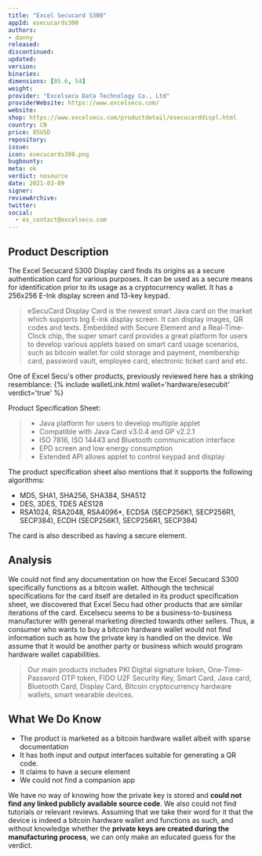 ```yaml
---
title: "Excel Secucard S300"
appId: esecucards300
authors:
- danny
released: 
discontinued: 
updated: 
version: 
binaries: 
dimensions: [85.6, 54]
weight: 
provider: "Excelsecu Data Technology Co., Ltd"
providerWebsite: https://www.excelsecu.com/
website: 
shop: https://www.excelsecu.com/productdetail/esecucarddispl.html
country: CN
price: 85USD
repository: 
issue: 
icon: esecucards300.png
bugbounty: 
meta: ok
verdict: nosource
date: 2021-03-09
signer: 
reviewArchive: 
twitter: 
social: 
  - es_contact@excelsecu.com
---
```


## Product Description

The Excel Secucard S300 Display card finds its origins as a secure authentication card for various purposes. It can be used as a secure means for identification prior to its usage as a cryptocurrency wallet. It has a 256x256 E-Ink display screen and 13-key keypad. 

> eSecuCard Display Card is the newest smart Java card on the market which supports big E-ink display screen. It can display images, QR codes and texts. Embedded with Secure Element and a Real-Time-Clock chip, the super smart card provides a great platform for users to develop various applets based on smart card usage scenarios, such as bitcoin wallet for cold storage and payment, membership card, password vault, employee card, electronic ticket card and etc.

One of Excel Secu's other products, previously reviewed here has a striking resemblance: {% include walletLink.html wallet='hardware/esecubit' verdict='true' %} 

Product Specification Sheet:

> - Java platform for users to develop multiple applet
> - Compatible with Java Card v3.0.4 and GP v2.2.1
> - ISO 7816, ISO 14443 and Bluetooth communication interface
> - EPD screen and low energy consumption
> - Extended API allows applet to control keypad and display

The product specification sheet also mentions that it supports the following algorithms: 
- MD5, SHA1, SHA256, SHA384, SHA512
- DES, 3DES, TDES AES128
- RSA1024, RSA2048, RSA4096*, ECDSA (SECP256K1, SECP256R1, SECP384), ECDH (SECP256K1, SECP256R1, SECP384)

The card is also described as having a secure element. 

## Analysis 

We could not find any documentation on how the Excel Secucard S300 specifically functions as a bitcoin wallet. Although the technical specifications for the card itself are detailed in its product specification sheet, we discovered that Excel Secu had other products that are similar iterations of the card. Excelsecu seems to be a business-to-business manufacturer with general marketing directed towards other sellers. Thus, a consumer who wants to buy a bitcoin hardware wallet would not find information such as how the private key is handled on the device. We assume that it would be another party or business which would program hardware wallet capabilities. 

> Our main products includes PKI Digital signature token, One-Time-Password OTP token, FIDO U2F Security Key, Smart Card, Java card, Bluetooth Card, Display Card, Bitcoin cryptocurrency hardware wallets, smart wearable devices.

## What We Do Know

- The product is marketed as a bitcoin hardware wallet albeit with sparse documentation
- It has both input and output interfaces suitable for generating a QR code.
- It claims to have a secure element 
- We could not find a companion app

We have no way of knowing how the private key is stored and **could not find any linked publicly available source code**. We also could not find tutorials or relevant reviews. Assuming that we take their word for it that the device is indeed a bitcoin hardware wallet and functions as such, and without knowledge whether the **private keys are created during the manufacturing process**, we can only make an educated guess for the verdict.